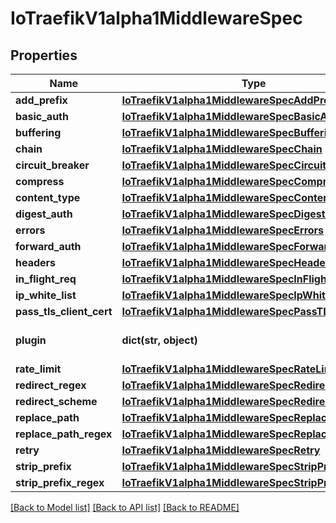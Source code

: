 # IoTraefikV1alpha1MiddlewareSpec

## Properties
Name | Type | Description | Notes
------------ | ------------- | ------------- | -------------
**add_prefix** | [**IoTraefikV1alpha1MiddlewareSpecAddPrefix**](IoTraefikV1alpha1MiddlewareSpecAddPrefix.md) |  | [optional] 
**basic_auth** | [**IoTraefikV1alpha1MiddlewareSpecBasicAuth**](IoTraefikV1alpha1MiddlewareSpecBasicAuth.md) |  | [optional] 
**buffering** | [**IoTraefikV1alpha1MiddlewareSpecBuffering**](IoTraefikV1alpha1MiddlewareSpecBuffering.md) |  | [optional] 
**chain** | [**IoTraefikV1alpha1MiddlewareSpecChain**](IoTraefikV1alpha1MiddlewareSpecChain.md) |  | [optional] 
**circuit_breaker** | [**IoTraefikV1alpha1MiddlewareSpecCircuitBreaker**](IoTraefikV1alpha1MiddlewareSpecCircuitBreaker.md) |  | [optional] 
**compress** | [**IoTraefikV1alpha1MiddlewareSpecCompress**](IoTraefikV1alpha1MiddlewareSpecCompress.md) |  | [optional] 
**content_type** | [**IoTraefikV1alpha1MiddlewareSpecContentType**](IoTraefikV1alpha1MiddlewareSpecContentType.md) |  | [optional] 
**digest_auth** | [**IoTraefikV1alpha1MiddlewareSpecDigestAuth**](IoTraefikV1alpha1MiddlewareSpecDigestAuth.md) |  | [optional] 
**errors** | [**IoTraefikV1alpha1MiddlewareSpecErrors**](IoTraefikV1alpha1MiddlewareSpecErrors.md) |  | [optional] 
**forward_auth** | [**IoTraefikV1alpha1MiddlewareSpecForwardAuth**](IoTraefikV1alpha1MiddlewareSpecForwardAuth.md) |  | [optional] 
**headers** | [**IoTraefikV1alpha1MiddlewareSpecHeaders**](IoTraefikV1alpha1MiddlewareSpecHeaders.md) |  | [optional] 
**in_flight_req** | [**IoTraefikV1alpha1MiddlewareSpecInFlightReq**](IoTraefikV1alpha1MiddlewareSpecInFlightReq.md) |  | [optional] 
**ip_white_list** | [**IoTraefikV1alpha1MiddlewareSpecIpWhiteList**](IoTraefikV1alpha1MiddlewareSpecIpWhiteList.md) |  | [optional] 
**pass_tls_client_cert** | [**IoTraefikV1alpha1MiddlewareSpecPassTLSClientCert**](IoTraefikV1alpha1MiddlewareSpecPassTLSClientCert.md) |  | [optional] 
**plugin** | **dict(str, object)** | Plugin defines the middleware plugin configuration. More info: https://doc.traefik.io/traefik/plugins/ | [optional] 
**rate_limit** | [**IoTraefikV1alpha1MiddlewareSpecRateLimit**](IoTraefikV1alpha1MiddlewareSpecRateLimit.md) |  | [optional] 
**redirect_regex** | [**IoTraefikV1alpha1MiddlewareSpecRedirectRegex**](IoTraefikV1alpha1MiddlewareSpecRedirectRegex.md) |  | [optional] 
**redirect_scheme** | [**IoTraefikV1alpha1MiddlewareSpecRedirectScheme**](IoTraefikV1alpha1MiddlewareSpecRedirectScheme.md) |  | [optional] 
**replace_path** | [**IoTraefikV1alpha1MiddlewareSpecReplacePath**](IoTraefikV1alpha1MiddlewareSpecReplacePath.md) |  | [optional] 
**replace_path_regex** | [**IoTraefikV1alpha1MiddlewareSpecReplacePathRegex**](IoTraefikV1alpha1MiddlewareSpecReplacePathRegex.md) |  | [optional] 
**retry** | [**IoTraefikV1alpha1MiddlewareSpecRetry**](IoTraefikV1alpha1MiddlewareSpecRetry.md) |  | [optional] 
**strip_prefix** | [**IoTraefikV1alpha1MiddlewareSpecStripPrefix**](IoTraefikV1alpha1MiddlewareSpecStripPrefix.md) |  | [optional] 
**strip_prefix_regex** | [**IoTraefikV1alpha1MiddlewareSpecStripPrefixRegex**](IoTraefikV1alpha1MiddlewareSpecStripPrefixRegex.md) |  | [optional] 

[[Back to Model list]](../README.md#documentation-for-models) [[Back to API list]](../README.md#documentation-for-api-endpoints) [[Back to README]](../README.md)


